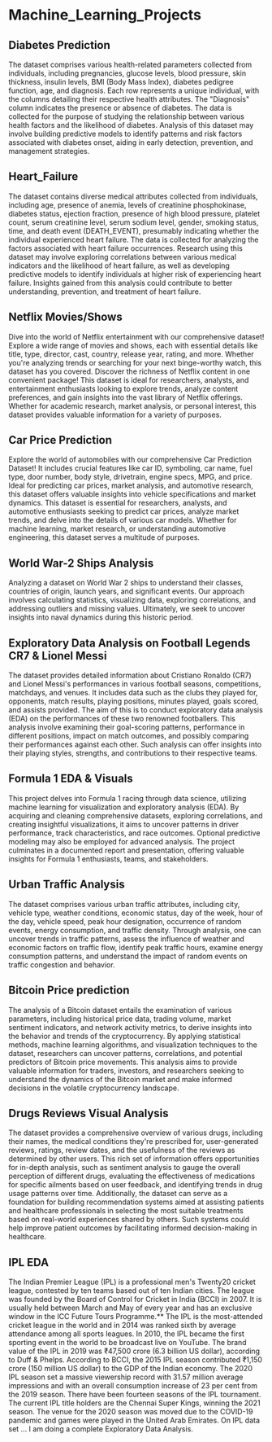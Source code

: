 # Machine_Learning_Projects

Diabetes Prediction
--
The dataset comprises various health-related parameters collected from individuals, including pregnancies, glucose levels, blood pressure, skin thickness, insulin levels, BMI (Body Mass Index), diabetes pedigree function, age, and diagnosis. Each row represents a unique individual, with the columns detailing their respective health attributes. The "Diagnosis" column indicates the presence or absence of diabetes.
The data is collected for the purpose of studying the relationship between various health factors and the likelihood of diabetes. Analysis of this dataset may involve building predictive models to identify patterns and risk factors associated with diabetes onset, aiding in early detection, prevention, and management strategies.

Heart_Failure
---
The dataset contains diverse medical attributes collected from individuals, including age, presence of anemia, levels of creatinine phosphokinase, diabetes status, ejection fraction, presence of high blood pressure, platelet count, serum creatinine level, serum sodium level, gender, smoking status, time, and death event (DEATH_EVENT), presumably indicating whether the individual experienced heart failure.
The data is collected for analyzing the factors associated with heart failure occurrences. Research using this dataset may involve exploring correlations between various medical indicators and the likelihood of heart failure, as well as developing predictive models to identify individuals at higher risk of experiencing heart failure. Insights gained from this analysis could contribute to better understanding, prevention, and treatment of heart failure.

Netflix Movies/Shows
--
Dive into the world of Netflix entertainment with our comprehensive dataset! Explore a wide range of movies and shows, each with essential details like title, type, director, cast, country, release year, rating, and more. Whether you're analyzing trends or searching for your next binge-worthy watch, this dataset has you covered. Discover the richness of Netflix content in one convenient package!
This dataset is ideal for researchers, analysts, and entertainment enthusiasts looking to explore trends, analyze content preferences, and gain insights into the vast library of Netflix offerings. Whether for academic research, market analysis, or personal interest, this dataset provides valuable information for a variety of purposes.

Car Price Prediction
---
Explore the world of automobiles with our comprehensive Car Prediction Dataset! It includes crucial features like car ID, symboling, car name, fuel type, door number, body style, drivetrain, engine specs, MPG, and price. Ideal for predicting car prices, market analysis, and automotive research, this dataset offers valuable insights into vehicle specifications and market dynamics.
This dataset is essential for researchers, analysts, and automotive enthusiasts seeking to predict car prices, analyze market trends, and delve into the details of various car models. Whether for machine learning, market research, or understanding automotive engineering, this dataset serves a multitude of purposes.

World War-2 Ships Analysis
--
Analyzing a dataset on World War 2 ships to understand their classes, countries of origin, launch years, and significant events. Our approach involves calculating statistics, visualizing data, exploring correlations, and addressing outliers and missing values. Ultimately, we seek to uncover insights into naval dynamics during this historic period.

Exploratory Data Analysis on Football Legends CR7 & Lionel Messi
--
The dataset provides detailed information about Cristiano Ronaldo (CR7) and Lionel Messi's performances in various football seasons, competitions, matchdays, and venues. It includes data such as the clubs they played for, opponents, match results, playing positions, minutes played, goals scored, and assists provided. 
The aim of this is to conduct exploratory data analysis (EDA) on the performances of these two renowned footballers. This analysis involve examining their goal-scoring patterns, performance in different positions, impact on match outcomes, and possibly comparing their performances against each other. Such analysis can offer insights into their playing styles, strengths, and contributions to their respective teams.

Formula 1 EDA & Visuals
--
This project delves into Formula 1 racing through data science, utilizing machine learning for visualization and exploratory analysis (EDA). By acquiring and cleaning comprehensive datasets, exploring correlations, and creating insightful visualizations, it aims to uncover patterns in driver performance, track characteristics, and race outcomes. Optional predictive modeling may also be employed for advanced analysis. The project culminates in a documented report and presentation, offering valuable insights for Formula 1 enthusiasts, teams, and stakeholders.

Urban Traffic Analysis
---
The dataset comprises various urban traffic attributes, including city, vehicle type, weather conditions, economic status, day of the week, hour of the day, vehicle speed, peak hour designation, occurrence of random events, energy consumption, and traffic density. Through analysis, one can uncover trends in traffic patterns, assess the influence of weather and economic factors on traffic flow, identify peak traffic hours, examine energy consumption patterns, and understand the impact of random events on traffic congestion and behavior.

Bitcoin Price prediction 
--
The analysis of a Bitcoin dataset entails the examination of various parameters, including historical price data, trading volume, market sentiment indicators, and network activity metrics, to derive insights into the behavior and trends of the cryptocurrency. By applying statistical methods, machine learning algorithms, and visualization techniques to the dataset, researchers can uncover patterns, correlations, and potential predictors of Bitcoin price movements. This analysis aims to provide valuable information for traders, investors, and researchers seeking to understand the dynamics of the Bitcoin market and make informed decisions in the volatile cryptocurrency landscape.

Drugs Reviews Visual Analysis
--
The dataset provides a comprehensive overview of various drugs, including their names, the medical conditions they're prescribed for, user-generated reviews, ratings, review dates, and the usefulness of the reviews as determined by other users. This rich set of information offers opportunities for in-depth analysis, such as sentiment analysis to gauge the overall perception of different drugs, evaluating the effectiveness of medications for specific ailments based on user feedback, and identifying trends in drug usage patterns over time. Additionally, the dataset can serve as a foundation for building recommendation systems aimed at assisting patients and healthcare professionals in selecting the most suitable treatments based on real-world experiences shared by others. Such systems could help improve patient outcomes by facilitating informed decision-making in healthcare.

IPL EDA
--
The Indian Premier League (IPL) is a professional men's Twenty20 cricket league, contested by ten teams based out of ten Indian cities. The league was founded by the Board of Control for Cricket in India (BCCI) in 2007. It is usually held between March and May of every year and has an exclusive window in the ICC Future Tours Programme.**
The IPL is the most-attended cricket league in the world and in 2014 was ranked sixth by average attendance among all sports leagues. In 2010, the IPL became the first sporting event in the world to be broadcast live on YouTube. The brand value of the IPL in 2019 was ₹47,500 crore (6.3 billion US dollar), according to Duff & Phelps. According to BCCI, the 2015 IPL season contributed ₹1,150 crore (150 million US dollar) to the GDP of the Indian economy. The 2020 IPL season set a massive viewership record with 31.57 million average impressions and with an overall consumption increase of 23 per cent from the 2019 season.
There have been fourteen seasons of the IPL tournament. The current IPL title holders are the Chennai Super Kings, winning the 2021 season. The venue for the 2020 season was moved due to the COVID-19 pandemic and games were played in the United Arab Emirates.
On IPL data set ... I am doing a complete Exploratory Data Analysis.
